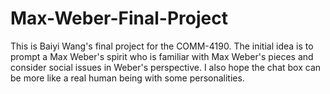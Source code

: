 # Max-Weber-Final-Project

This is Baiyi Wang's final project for the COMM-4190.
The initial idea is to prompt a Max Weber's spirit who is familiar with Max Weber's pieces and consider social issues in Weber's perspective. 
I also hope the chat box can be more like a real human being with some personalities.
